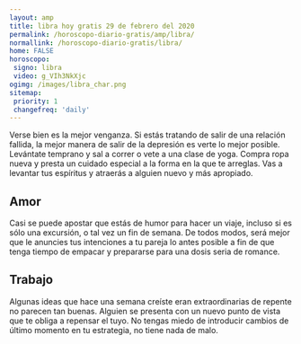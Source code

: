 ```yaml
---
layout: amp
title: libra hoy gratis 29 de febrero del 2020 
permalink: /horoscopo-diario-gratis/amp/libra/
normallink: /horoscopo-diario-gratis/libra/
home: FALSE
horoscopo:
 signo: libra
 video: g_VIh3NkXjc
ogimg: /images/libra_char.png
sitemap:
 priority: 1
 changefreq: 'daily'
---
```



Verse bien es la mejor venganza. Si estás tratando de salir de una relación fallida, la mejor manera de salir de la depresión es verte lo mejor posible. Levántate temprano y sal a correr o vete a una clase de yoga. Compra ropa nueva y presta un cuidado especial a la forma en la que te arreglas. Vas a levantar tus espíritus y atraerás a alguien nuevo y más apropiado.

## Amor

Casi se puede apostar que estás de humor para hacer un viaje, incluso si es sólo una excursión, o tal vez un fin de semana. De todos modos, será mejor que le anuncies tus intenciones a tu pareja lo antes posible a fin de que tenga tiempo de empacar y prepararse para una dosis seria de romance.

## Trabajo

Algunas ideas que hace una semana creíste eran extraordinarias de repente no parecen tan buenas. Alguien se presenta con un nuevo punto de vista que te obliga a repensar el tuyo. No tengas miedo de introducir cambios de último momento en tu estrategia, no tiene nada de malo.